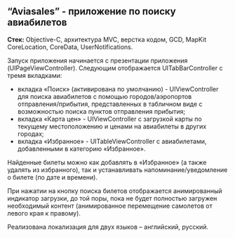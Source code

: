 ## “Aviasales” - приложение по поиску авиабилетов

**Стек:** Objective-C, архитектура MVC, верстка кодом, GCD, MapKit CoreLocation, CoreData, UserNotifications.

Запуск приложения начинается с презентации приложения (UIPageViewController). Следующим отображается UITabBarController с тремя вкладками:
- вкладка «Поиск» (активирована по умолчанию) - UIViewController для поиска авиабилетов с помощью городов/аэропортов отправления/прибытия, представленных в табличном виде с возможностью поиска пунктов отправления прибытия;
- вкладка «Карта цен» - UIViewController с загрузкой карты по текущему местоположению и ценами на авиабилеты в других городах;
- вкладка «Избранное» - UITableViewController с авиабилетами, добавленными в категорию «Избранное».

Найденные билеты можно как добавлять в «Избранное» (а также удалять из избранного), так и устанавливать напоминание/уведомление о билете (по дате и времени).

При нажатии на кнопку поиска билетов отображается анимированный индикатор загрузки, до той поры, пока не будет полностью загружен необходимый контент (анимированное перемещение самолетов от левого края к правому).

Реализована локализация для двух языков – английский, русский.
